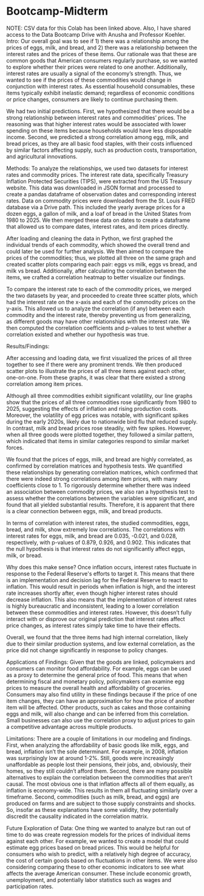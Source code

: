 # Bootcamp-Midterm
NOTE: CSV data for this Colab has been linked above. Also, I have shared access to the Data Bootcamp Drive with Anusha and Professor Koehler.
Intro: 
  Our overall goal was to see if 1) there was a relationship among the prices of eggs, milk, and bread, and 2) there was a relationship between the interest rates and the prices of these items. Our rationale was that these are common goods that American consumers regularly purchase, so we wanted to explore whether their prices were related to one another. Additionally, interest rates are usually a signal of the economy’s strength. Thus, we wanted to see if the prices of these commodities would change in conjunction with interest rates. As essential household consumables, these items typically exhibit inelastic demand; regardless of economic conditions or price changes, consumers are likely to continue purchasing them. 

  We had two initial predictions. First, we hypothesized that there would be a strong relationship between interest rates and commodities’ prices. The reasoning was that higher interest rates would be associated with lower spending on these items because households would have less disposable income. Second, we predicted a strong correlation among egg, milk, and bread prices, as they are all basic food staples, with their costs influenced by similar factors affecting supply, such as production costs, transportation, and agricultural innovations.


Methods:
  To analyze the relationships, we used two datasets for interest rates and commodity prices. The interest rate data, specifically Treasury Inflation Protected Securities (TIPS), were extracted from the US Treasury website. This data was downloaded in JSON format and processed to create a pandas dataframe of observation dates and corresponding interest rates. Data on commodity prices were downloaded from the St. Louis FRED database via a Drive path. This included the yearly average prices for a dozen eggs, a gallon of milk, and a loaf of bread in the United States from 1980 to 2025. We then merged these data on dates to create a dataframe that allowed us to compare dates, interest rates, and item prices directly.

  After loading and cleaning the data in Python, we first graphed the individual trends of each commodity, which showed the overall trend and could later be used for further analysis. We then aimed to compare the prices of the commodities; thus, we plotted all three on the same graph and created scatter plots comparing each pair: eggs vs milk, eggs vs bread, and milk vs bread. Additionally, after calculating the correlation between the items, we crafted a correlation heatmap to better visualize our findings. 

  To compare the interest rate to each of the commodity prices, we merged the two datasets by year, and proceeded to create three scatter plots, which had the interest rate on the x-axis and each of the commodity prices on the y-axis. This allowed us to analyze the correlation (if any) between each commodity and the interest rate, thereby preventing us from generalizing, as different goods may have other relationships with the interest rate. We then computed the correlation coefficients and p-values to test whether a correlation existed and whether our hypothesis was true.


Results/Findings: 

  After accessing and loading data, we first visualized the prices of all three together to see if there were any prominent trends. We then produced scatter plots to illustrate the prices of all three items against each other, one-on-one. From these graphs, it was clear that there existed a strong correlation among item prices.
	
  Although all three commodities exhibit significant volatility, our line graphs show that the prices of all three commodities rose significantly from 1980 to 2025, suggesting the effects of inflation and rising production costs. Moreover, the volatility of egg prices was notable, with significant spikes during the early 2020s, likely due to nationwide bird flu that reduced supply. In contrast, milk and bread prices rose steadily, with few spikes. However, when all three goods were plotted together, they followed a similar pattern, which indicated that items in similar categories respond to similar market forces.

  We found that the prices of eggs, milk, and bread are highly correlated, as confirmed by correlation matrices and hypothesis tests. We quantified these relationships by generating correlation matrices, which confirmed that there were indeed strong correlations among item prices, with many coefficients close to 1. To rigorously determine whether there was indeed an association between commodity prices, we also ran a hypothesis test to assess whether the correlations between the variables were significant, and found that all yielded substantial results. Therefore, it is apparent that there is a clear connection between eggs, milk, and bread products. 

  In terms of correlation with interest rates, the studied commodities, eggs, bread, and milk, show extremely low correlations. The correlations with interest rates for eggs, milk, and bread are 0.035, -0.021, and 0.028, respectively, with p-values of 0.879, 0.926, and 0.902. This indicates that the null hypothesis is that interest rates do not significantly affect eggs, milk, or bread. 

  Why does this make sense? Once inflation occurs, interest rates fluctuate in response to the Federal Reserve's efforts to target it. This means that there is an implementation and decision lag for the Federal Reserve to react to inflation. This would result in periods when inflation is high, and the interest rate increases shortly after, even though higher interest rates should decrease inflation. This also means that the implementation of interest rates is highly bureaucratic and inconsistent, leading to a lower correlation between these commodities and interest rates. However, this doesn’t fully interact with or disprove our original prediction that interest rates affect price changes, as interest rates simply take time to have their effects. 

  Overall, we found that the three items had high internal correlation, likely due to their similar production systems, and low external correlation, as the price did not change significantly in response to policy changes. 



Applications of Findings: 
	Given that the goods are linked, policymakers and consumers can monitor food affordability. For example, eggs can be used as a proxy to determine the general price of food. This means that when determining fiscal and monetary policy, policymakers can examine egg prices to measure the overall health and affordability of groceries. Consumers may also find utility in these findings because if the price of one item changes, they can have an approximation for how the price of another item will be affected. Other products, such as cakes and those containing eggs and milk, will also change and can be inferred from this correlation. Small businesses can also use the correlation proxy to adjust prices to gain a competitive advantage across multiple products. 

Limitations:
  There are a couple of limitations in our modeling and findings. First, when analyzing the affordability of basic goods like milk, eggs, and bread, inflation isn’t the sole determinant. For example, in 2008, inflation was surprisingly low at around 1-2%. Still, goods were increasingly unaffordable as people lost their pensions, their jobs, and, obviously, their homes, so they still couldn’t afford them. 
Second, there are many possible alternatives to explain the correlation between the commodities that aren’t causal. The most obvious one is that inflation affects all of them equally, as inflation is economy-wide. This results in them all fluctuating similarly over a timeframe. Second, commodities (such as milk, bread, and eggs) are produced on farms and are subject to those supply constraints and shocks. So, insofar as these explanations have some validity, they potentially discredit the causality indicated in the correlation matrix. 

Future Exploration of Data:
	One thing we wanted to analyze but ran out of time to do was create regression models for the prices of individual items against each other. For example, we wanted to create a model that could estimate egg prices based on bread prices. This would be helpful for consumers who wish to predict, with a relatively high degree of accuracy, the cost of certain goods based on fluctuations in other items. We were also considering comparing these to other economic indicators to see what affects the average American consumer. These include economic growth, unemployment, and potentially labor statistics such as wages and participation rates. 




